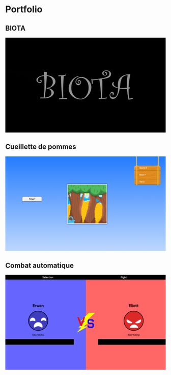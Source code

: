 # Portfolio

## BIOTA
[![image du jeu de BIOTA](images/biota.png)](https://www.youtube.com/watch?v=TYIZgZ5-SGg&t=2s)

## Cueillette de pommes
[![image du jeu de cueillete de pomme](images/cueillette_pommes.png)](https://etennecharron.github.io/jeu_cueillette_pommes/)

## Combat automatique
[![image du jeu Combat automatique](images/bataille_automatique.png)](https://etennecharron.github.io/combat_automatique/)




